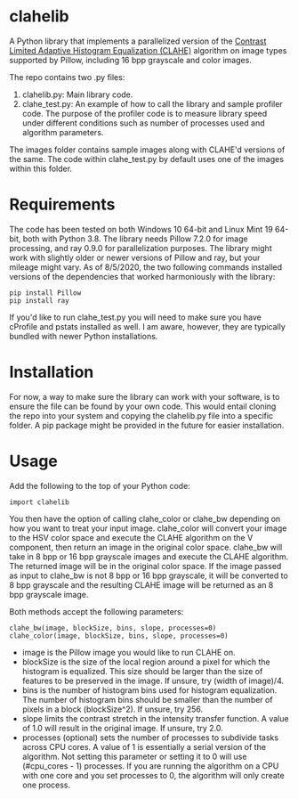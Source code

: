 # clahelib

A Python library that implements a parallelized version of the [Contrast Limited Adaptive Histogram Equalization (CLAHE)](https://en.wikipedia.org/wiki/Adaptive_histogram_equalization) algorithm on image types supported by Pillow, including 16 bpp grayscale and color images. 

The repo contains two .py files:
1) clahelib.py: Main library code.
2) clahe_test.py: An example of how to call the library and sample profiler code. The purpose of the profiler code is to measure library speed under different conditions such as number of processes used and algorithm parameters.

The images folder contains sample images along with CLAHE'd versions of the same. The code within clahe_test.py by default uses one of the images within this folder.

# Requirements

The code has been tested on both Windows 10 64-bit and Linux Mint 19 64-bit, both with Python 3.8. The library needs Pillow 7.2.0 for image processing, and ray 0.9.0 for parallelization purposes. The library might work with slightly older or newer versions of Pillow and ray, but your mileage might vary. As of 8/5/2020, the two following commands installed versions of the dependencies that worked harmoniously with the library:

    pip install Pillow
    pip install ray

If you'd like to run clahe_test.py you will need to make sure you have cProfile and pstats installed as well. I am aware, however, they are typically bundled with newer Python installations.

# Installation

For now, a way to make sure the library can work with your software, is to ensure the file can be found by your own code. This would entail cloning the repo into your system and copying the clahelib.py file into a specific folder. A pip package might be provided in the future for easier installation.

# Usage

Add the following to the top of your Python code:

    import clahelib

You then have the option of calling clahe_color or clahe_bw depending on how you want to treat your input image. clahe_color will convert your image to the HSV color space and execute the CLAHE algorithm on the V component, then return an image in the original color space. clahe_bw will take in 8 bpp or 16 bpp grayscale images and execute the CLAHE algorithm. The returned image will be in the original color space. If the image passed as input to clahe_bw is not 8 bpp or 16 bpp grayscale, it will be converted to 8 bpp grayscale and the resulting CLAHE image will be returned as an 8 bpp grayscale image.

Both methods accept the following parameters:

    clahe_bw(image, blockSize, bins, slope, processes=0)
    clahe_color(image, blockSize, bins, slope, processes=0)
    
* image is the Pillow image you would like to run CLAHE on.
* blockSize is the size of the local region around a pixel for which the histogram is equalized. This size should be larger than the size of features to be preserved in the image. If unsure, try (width of image)/4.
* bins is the number of histogram bins used for histogram equalization. The number of histogram bins should be smaller than the number of pixels in a block (blockSize^2). If unsure, try 256.
* slope limits the contrast stretch in the intensity transfer function. A value of 1.0 will result in the original image. If unsure, try 2.0.
* processes (optional) sets the number of processes to subdivide tasks across CPU cores. A value of 1 is essentially a serial version of the algorithm. Not setting this parameter or setting it to 0 will use (#cpu_cores - 1) processes. If you are running the algorithm on a CPU with one core and you set processes to 0, the algorithm will only create one process.
